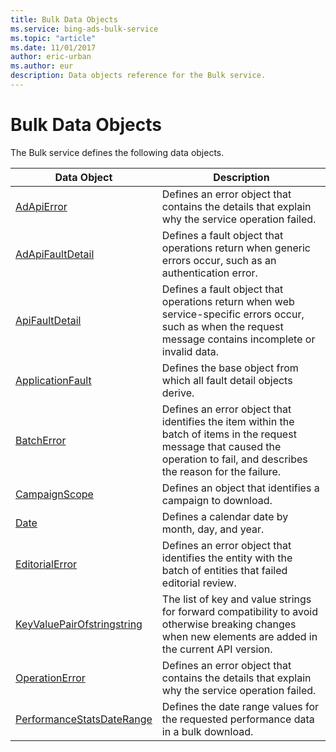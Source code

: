 ```yaml
---
title: Bulk Data Objects
ms.service: bing-ads-bulk-service
ms.topic: "article"
ms.date: 11/01/2017
author: eric-urban
ms.author: eur
description: Data objects reference for the Bulk service.
---
```

# Bulk Data Objects
The Bulk service defines the following data objects.

|Data Object|Description|
|---|---|
|[AdApiError](adapierror.md)|Defines an error object that contains the details that explain why the service operation failed.|
|[AdApiFaultDetail](adapifaultdetail.md)|Defines a fault object that operations return when generic errors occur, such as an authentication error.|
|[ApiFaultDetail](apifaultdetail.md)|Defines a fault object that operations return when web service-specific errors occur, such as when the request message contains incomplete or invalid data.|
|[ApplicationFault](applicationfault.md)|Defines the base object from which all fault detail objects derive.|
|[BatchError](batcherror.md)|Defines an error object that identifies the item within the batch of items in the request message that caused the operation to fail, and describes the reason for the failure.|
|[CampaignScope](campaignscope.md)|Defines an object that identifies a campaign to download.|
|[Date](date.md)|Defines a calendar date by month, day, and year.|
|[EditorialError](editorialerror.md)|Defines an error object that identifies the entity with the batch of entities that failed editorial review.|
|[KeyValuePairOfstringstring](keyvaluepairofstringstring.md)|The list of key and value strings for forward compatibility to avoid otherwise breaking changes when new elements are added in the current API version.|
|[OperationError](operationerror.md)|Defines an error object that contains the details that explain why the service operation failed.|
|[PerformanceStatsDateRange](performancestatsdaterange.md)|Defines the date range values for the requested performance data in a bulk download.|
